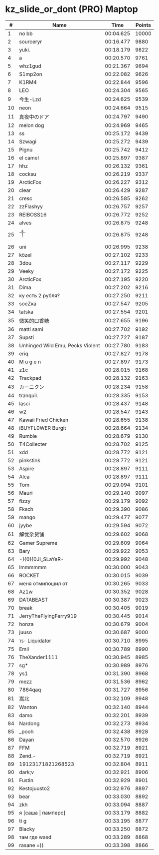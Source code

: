 # kz_slide_or_dont (PRO) Maptop

|  # | Name | Time | Points |
|-------------- | -------------- | -------------- | -------------- | 
| 1 | no bb | 00:04.625 | 10000 | 
| 2 | sourceryr | 00:16.477 | 9880 | 
| 3 | yuki. | 00:18.179 | 9822 | 
| 4 | a | 00:20.570 | 9761 | 
| 5 | whz1gud | 00:21.367 | 9694 | 
| 6 | S1mp2on | 00:22.082 | 9626 | 
| 7 | K1RM4 | 00:22.844 | 9596 | 
| 8 | LEO | 00:24.304 | 9565 | 
| 9 | 今生-Lzd | 00:24.625 | 9539 | 
| 10 | neon | 00:24.664 | 9515 | 
| 11 | 真夜中のドア | 00:24.797 | 9490 | 
| 12 | melon dog | 00:24.969 | 9465 | 
| 13 | ss | 00:25.172 | 9439 | 
| 14 | Szwagi | 00:25.272 | 9439 | 
| 15 | Pignu | 00:25.742 | 9412 | 
| 16 | el camel | 00:25.897 | 9387 | 
| 17 | hhz | 00:26.132 | 9361 | 
| 18 | cocksu | 00:26.219 | 9337 | 
| 19 | ArcticFox | 00:26.227 | 9312 | 
| 20 | clear | 00:26.429 | 9287 | 
| 21 | cresc | 00:26.585 | 9262 | 
| 22 | zzFlashyy | 00:26.757 | 9257 | 
| 23 | REIBOSS16 | 00:26.772 | 9252 | 
| 24 | alves | 00:26.875 | 9248 | 
| 25 | ༒ | 00:26.875 | 9248 | 
| 26 | uni | 00:26.995 | 9238 | 
| 27 | közel | 00:27.102 | 9233 | 
| 28 | 3dou | 00:27.117 | 9229 | 
| 29 | Veeky | 00:27.172 | 9225 | 
| 30 | ArcticFox | 00:27.195 | 9220 | 
| 31 | Dima | 00:27.202 | 9216 | 
| 32 | ку есть 2 рубля? | 00:27.250 | 9211 | 
| 33 | soeZкa | 00:27.547 | 9205 | 
| 34 | tatska | 00:27.554 | 9201 | 
| 35 | 微笑的口香糖 | 00:27.655 | 9196 | 
| 36 | matti sami | 00:27.702 | 9192 | 
| 37 | Supsti | 00:27.727 | 9187 | 
| 38 | Unhinged Wild Emu, Pecks Violent | 00:27.780 | 9183 | 
| 39 | eriq | 00:27.827 | 9178 | 
| 40 | M u g e n | 00:27.897 | 9173 | 
| 41 | z1c | 00:28.015 | 9168 | 
| 42 | Trackpad | 00:28.132 | 9163 | 
| 43 | カーニクン | 00:28.234 | 9158 | 
| 44 | tranquil. | 00:28.335 | 9153 | 
| 45 | lasci | 00:28.437 | 9148 | 
| 46 | w2 | 00:28.547 | 9143 | 
| 47 | Kawaii Fried Chicken | 00:28.655 | 9138 | 
| 48 | iBUYFL0WER Burgit | 00:28.664 | 9134 | 
| 49 | Rumble | 00:28.679 | 9130 | 
| 50 | T4Collecter | 00:28.702 | 9125 | 
| 51 | xdd | 00:28.772 | 9121 | 
| 52 | pinkstink | 00:28.772 | 9121 | 
| 53 | Aspire | 00:28.897 | 9111 | 
| 54 | Alca | 00:28.897 | 9111 | 
| 55 | Tom | 00:29.094 | 9101 | 
| 56 | Mauri | 00:29.140 | 9097 | 
| 57 | fizzy | 00:29.179 | 9092 | 
| 58 | Fksch | 00:29.390 | 9086 | 
| 59 | mango | 00:29.477 | 9077 | 
| 60 | jyybe | 00:29.594 | 9072 | 
| 61 | 解忧杂货铺 | 00:29.602 | 9068 | 
| 62 | Gamer Supreme | 00:29.609 | 9064 | 
| 63 | Bary | 00:29.922 | 9053 | 
| 64 | -}{0}{0JI_SLaYeR- | 00:29.992 | 9048 | 
| 65 | lmmmmmm | 00:30.000 | 9043 | 
| 66 | ROCKET | 00:30.015 | 9039 | 
| 67 | меня отмипошил от | 00:30.265 | 9033 | 
| 68 | Az1w | 00:30.352 | 9028 | 
| 69 | DATABEAST | 00:30.387 | 9023 | 
| 70 | break | 00:30.405 | 9019 | 
| 71 | JerryTheFlyingFerry919 | 00:30.445 | 9014 | 
| 72 | honza | 00:30.679 | 9004 | 
| 73 | juuso | 00:30.687 | 9000 | 
| 74 | ᴛꜱ٠ Liquidator | 00:30.710 | 8995 | 
| 75 | Emil | 00:30.789 | 8990 | 
| 76 | TheXander1111 | 00:30.945 | 8985 | 
| 77 | sg* | 00:30.989 | 8976 | 
| 78 | ys1 | 00:31.390 | 8968 | 
| 79 | mezz | 00:31.536 | 8962 | 
| 80 | 7864qaq | 00:31.727 | 8956 | 
| 81 | 嵩北 | 00:32.109 | 8948 | 
| 82 | Wanton | 00:32.140 | 8944 | 
| 83 | damo | 00:32.201 | 8939 | 
| 84 | Nardong | 00:32.273 | 8934 | 
| 85 | _pooh | 00:32.438 | 8928 | 
| 86 | Dayan | 00:32.570 | 8926 | 
| 87 | FFM | 00:32.719 | 8921 | 
| 88 | Zend.- | 00:32.719 | 8921 | 
| 89 | 19123171821268523 | 00:32.804 | 8911 | 
| 90 | dark;v | 00:32.921 | 8906 | 
| 91 | Fustin | 00:32.929 | 8901 | 
| 92 | Kestojuusto2 | 00:32.976 | 8897 | 
| 93 | bear | 00:33.030 | 8892 | 
| 94 | zkh | 00:33.094 | 8887 | 
| 95 | я [саша \| памперс] | 00:33.179 | 8882 | 
| 96 | ti g | 00:33.195 | 8877 | 
| 97 | Blacky | 00:33.250 | 8872 | 
| 98 | там где wasd | 00:33.289 | 8868 | 
| 99 | rasane =)) | 00:33.398 | 8866 | 


